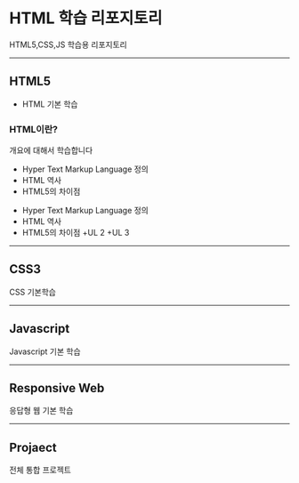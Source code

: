 # HTML 학습 리포지토리
HTML5,CSS,JS 학습용 리포지토리


------------------------------------

## HTML5
- HTML 기본 학습

### HTML이란?
개요에 대해서 학습합니다
- Hyper Text Markup Language 정의
- HTML 역사
- HTML5의 차이점

+ Hyper Text Markup Language 정의
+ HTML 역사
+ HTML5의 차이점
  +UL 2
  +UL 3

-----------------------------------
## CSS3
CSS 기본학습

-----------------------------------

## Javascript
Javascript 기본 학습

---------------------------------------

## Responsive Web
응답형 웹 기본 학습

------------------------------------

## Projaect
전체 통합 프로젝트
